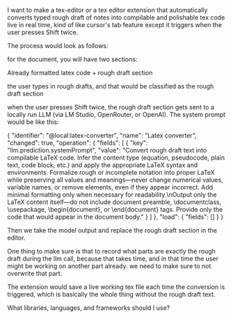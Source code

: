 I want to make a tex-editor or a tex editor extension that automatically converts typed rough draft of notes into compilable and polishable tex code live in real time, kind of like cursor's tab feature except it triggers when the user presses Shift twice.

The process would look as follows:

for the document, you will have two sections:

Already formatted latex code + rough draft section

the user types in rough drafts, and that would be classified as the rough draft section

when the user presses Shift twice, the rough draft section gets sent to a locally run LLM (via LM Studio, OpenRouter, or OpenAI). The system prompt would be like this:

{
  "identifier": "@local:latex-converter",
  "name": "Latex converter",
  "changed": true,
  "operation": {
    "fields": [
      {
        "key": "llm.prediction.systemPrompt",
        "value": "Convert rough draft text into compilable LaTeX code. Infer the content type (equation, pseudocode, plain text, code block, etc.) and apply the appropriate LaTeX syntax and environments. Formalize rough or incomplete notation into proper LaTeX while preserving all values and meanings—never change numerical values, variable names, or remove elements, even if they appear incorrect. Add minimal formatting only when necessary for readability.\nOutput only the LaTeX content itself—do not include document preamble, \\documentclass, \\usepackage, \\begin{document}, or \\end{document} tags. Provide only the code that would appear in the document body."
      }
    ]
  },
  "load": {
    "fields": []
  }
}

Then we take the model output and replace the rough draft section in the editor.

One thing to make sure is that to record what parts are exactly the rough draft during the llm call, because that takes time, and in that time the user might be working on another part already. we need to make sure to not overwrite that part.

The extension would save a live working tex file each time the conversion is triggered, which is basically the whole thing without the rough draft text.

What libraries, languages, and frameworks should I use?